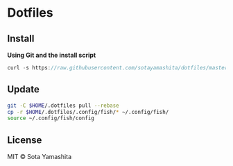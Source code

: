 # Dotfiles

## Install

**Using Git and the install script**

```javascript
curl -s https://raw.githubusercontent.com/sotayamashita/dotfiles/master/bin/install.sh | sh
```

## Update

```bash
git -C $HOME/.dotfiles pull --rebase
cp -r $HOME/.dotfiles/.config/fish/* ~/.config/fish/
source ~/.config/fish/config
```

## License

MIT © Sota Yamashita
